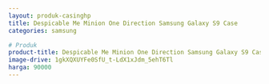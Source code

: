 ```yaml
---
layout: produk-casinghp
title: Despicable Me Minion One Direction Samsung Galaxy S9 Case
categories: samsung

# Produk
product-title: Despicable Me Minion One Direction Samsung Galaxy S9 Case
image-drive: 1gkXQXUYFe0SfU_t-LdX1xJdm_5ehT6Tl
harga: 90000
---
```

